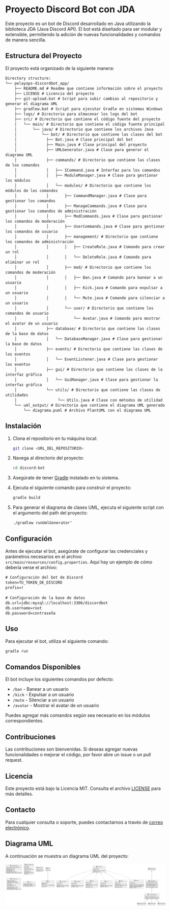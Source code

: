 # Proyecto Discord Bot con JDA

Este proyecto es un bot de Discord desarrollado en Java utilizando la biblioteca JDA (Java Discord API). El bot está diseñado para ser modular y extensible, permitiendo la adición de nuevas funcionalidades y comandos de manera sencilla.

## Estructura del Proyecto

El proyecto está organizado de la siguiente manera:

```
Directory structure:
└── pelayops-discordbot_app/
    ├── README.md # Readme que contiene información sobre el proyecto
    ├── LICENSE # Licencia del proyecto
    ├── git-upload.bat # Script para subir cambios al repositorio y generar el diagrama UML
    ├── gradlew.bat # Script para ejecutar Gradle en sistemas Windows
    ├── logs/ # Directorio para almacenar los logs del bot
    ├── src/ # Directorio que contiene el código fuente del proyecto
    │   └── main/ # Directorio que contiene el código fuente principal
    │       └── java/ # Directorio que contiene los archivos Java
    │           └── bot/ # Directorio que contiene las clases del bot
    │             ├── Bot.java # Clase principal del bot
    │             ├── Main.java # Clase principal del proyecto
    │             ├── UMLGenerator.java # Clase para generar el diagrama UML
    │             ├── commands/ # Directorio que contiene las clases de los comandos
    │             │   ├── ICommand.java # Interfaz para los comandos
    │             │   ├── ModuleManager.java # Clase para gestionar los módulos
    │             │   └── modules/ # Directorio que contiene los módulos de los comandos
    │             │       ├── CommandManager.java # Clase para gestionar los comandos
    │             │       ├── ManageCommands.java # Clase para gestionar los comandos de administración
    │             │       ├── ModCommands.java # Clase para gestionar los comandos de moderación
    │             │       ├── UserCommands.java # Clase para gestionar los comandos de usuario
    │             │       ├── management/ # Directorio que contiene los comandos de administración
    │             │       │   ├── CreateRole.java # Comando para crear un rol
    │             │       │   └── DeleteRole.java # Comando para eliminar un rol
    │             │       ├── mod/ # Directorio que contiene los comandos de moderación
    │             │       │   ├── Ban.java # Comando para banear a un usuario
    │             │       │   ├── Kick.java # Comando para expulsar a un usuario
    │             │       │   └── Mute.java # Comando para silenciar a un usuario
    │             │       └── user/ # Directorio que contiene los comandos de usuario
    │             │           └── Avatar.java # Comando para mostrar el avatar de un usuario
    │             ├── database/ # Directorio que contiene las clases de la base de datos
    │             │   └── DatabaseManager.java # Clase para gestionar la base de datos
    │             ├── events/ # Directorio que contiene las clases de los eventos
    │             │   └── EventListener.java # Clase para gestionar los eventos
    │             ├── gui/ # Directorio que contiene las clases de la interfaz gráfica
    │             │   └── GuiManager.java # Clase para gestionar la interfaz gráfica
    │             └── utils/ # Directorio que contiene las clases de utilidades
    │                  └── Utils.java # Clase con métodos de utilidad
    └── uml_output/ # Directorio que contiene el diagrama UML generado
        └── diagrama.puml # Archivo PlantUML con el diagrama UML
```

## Instalación

1. Clona el repositorio en tu máquina local:
   ```sh
   git clone <URL_DEL_REPOSITORIO>
   ```

2. Navega al directorio del proyecto:
   ```sh
   cd discord-bot
   ```

3. Asegúrate de tener [Gradle](https://gradle.org/install/) instalado en tu sistema.

4. Ejecuta el siguiente comando para construir el proyecto:
   ```sh
   gradle build
   ```

5. Para generar el diagrama de clases UML, ejecuta el siguiente script con el argumento del path del proyecto:
   ```sh
   ./gradlew runUmlGenerator"
   ```

## Configuración

Antes de ejecutar el bot, asegúrate de configurar las credenciales y parámetros necesarios en el archivo `src/main/resources/config.properties`. Aquí hay un ejemplo de cómo debería verse el archivo:

```properties
# Configuración del bot de Discord
token=TU_TOKEN_DE_DISCORD
prefix=!

# Configuración de la base de datos
db.url=jdbc:mysql://localhost:3306/discordbot
db.username=root
db.password=contraseña
```

## Uso

Para ejecutar el bot, utiliza el siguiente comando:

```sh
gradle run
```

## Comandos Disponibles

El bot incluye los siguientes comandos por defecto:

- `/ban` - Banear a un usuario
- `/kick` - Expulsar a un usuario
- `/mute` - Silenciar a un usuario
- `/avatar` - Mostrar el avatar de un usuario

Puedes agregar más comandos según sea necesario en los módulos correspondientes.

## Contribuciones

Las contribuciones son bienvenidas. Si deseas agregar nuevas funcionalidades o mejorar el código, por favor abre un issue o un pull request.

## Licencia

Este proyecto está bajo la Licencia MIT. Consulta el archivo [LICENSE](./LICENSE) para más detalles.

## Contacto

Para cualquier consulta o soporte, puedes contactarnos a través de [correo electrónico](mailto:pelayops1041@gmail.com).

## Diagrama UML

A continuación se muestra un diagrama UML del proyecto:

![Diagrama UML](./uml_output/diagrama.svg)

